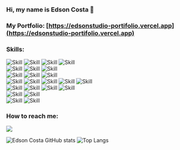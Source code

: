 ### Hi, my name is Edson Costa 👋

### My Portfolio: [https://edsonstudio-portifolio.vercel.app](https://edsonstudio-portifolio.vercel.app)

### Skills:
![Skill](https://img.shields.io/badge/HTML-239120?style=for-the-badge&logo=html5&logoColor=white)
![Skill](https://img.shields.io/badge/HTML5-E34F26?style=for-the-badge&logo=html5&logoColor=white)
![Skill](https://img.shields.io/badge/CSS3-1572B6?style=for-the-badge&logo=css3&logoColor=white)
![Skill](https://img.shields.io/badge/Sass-CC6699?style=for-the-badge&logo=sass&logoColor=white)
<br>
![Skill](https://img.shields.io/badge/JavaScript-323330?style=for-the-badge&logo=javascript&logoColor=F7DF1E)
![Skill](https://img.shields.io/badge/TypeScript-007ACC?style=for-the-badge&logo=typescript&logoColor=white)
![Skill](https://img.shields.io/badge/C%23-239120?style=for-the-badge&logo=c-sharp&logoColor=white)
<br>
![Skill](https://img.shields.io/badge/.NET-5C2D91?style=for-the-badge&logo=.net&logoColor=white)
![Skill](https://img.shields.io/badge/Node.js-43853D?style=for-the-badge&logo=node.js&logoColor=white)
![Skill](https://img.shields.io/badge/nestjs-%23E0234E.svg?style=for-the-badge&logo=nestjs&logoColor=white)
<br>
![Skill](https://img.shields.io/badge/React-20232A?style=for-the-badge&logo=react&logoColor=61DAFB)
![Skill](https://img.shields.io/badge/Angular-DD0031?style=for-the-badge&logo=angular&logoColor=white)
![Skill](https://img.shields.io/badge/vuejs-%2335495e.svg?style=for-the-badge&logo=vuedotjs&logoColor=%234FC08D)
![Skill](https://img.shields.io/badge/Nuxt-002E3B?style=for-the-badge&logo=nuxtdotjs&logoColor=#00DC82)
![Skill](https://img.shields.io/badge/Bootstrap-563D7C?style=for-the-badge&logo=bootstrap&logoColor=white)
<br>
![Skill](https://img.shields.io/badge/MySQL-00000F?style=for-the-badge&logo=mysql&logoColor=white)
![Skill](https://img.shields.io/badge/MongoDB-4EA94B?style=for-the-badge&logo=mongodb&logoColor=white)
![Skill](https://img.shields.io/badge/PostgreSQL-316192?style=for-the-badge&logo=postgresql&logoColor=white)
![Skill](https://img.shields.io/badge/Microsoft_SQL_Server-CC2927?style=for-the-badge&logo=microsoft-sql-server&logoColor=white)
<br>
![Skill](https://img.shields.io/badge/Microsoft_Azure-0089D6?style=for-the-badge&logo=microsoft-azure&logoColor=white)
![Skill](https://img.shields.io/badge/Amazon_AWS-232F3E?style=for-the-badge&logo=amazon-aws&logoColor=white)
<br>
![Skill](https://img.shields.io/badge/Docker-2CA5E0?style=for-the-badge&logo=docker&logoColor=white)
![Skill](https://img.shields.io/badge/Git-F05032?style=for-the-badge&logo=git&logoColor=white)


### How to reach me: 

<a href="https://www.linkedin.com/in/edsonstudio"><img src="https://img.shields.io/badge/LinkedIn-0077B5?style=for-the-badge&logo=linkedin&logoColor=white"></a>

![Edson Costa GitHub stats](https://github-readme-stats.vercel.app/api?username=edsonstudio&show_icons=true&bg_color=30,4C9900,193300,009900,193300&title_color=0f0&text_color=fff&icon_color=000000)
![Top Langs](https://github-readme-stats.vercel.app/api/top-langs/?username=edsonstudio&layout=compact&show_icons=true&bg_color=30,4C9900,193300,009900,193300&title_color=0f0&text_color=fff&icon_color=FFFFFF)
